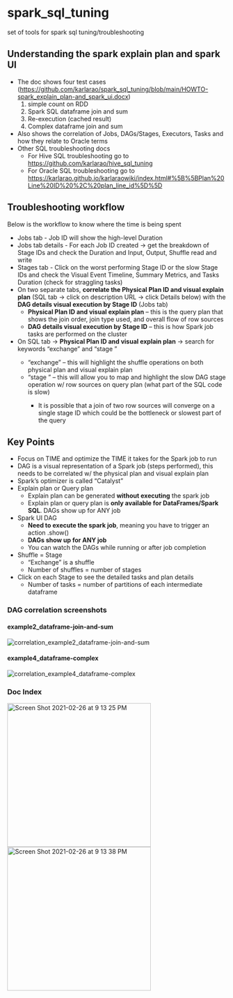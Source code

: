 # spark_sql_tuning
set of tools for spark sql tuning/troubleshooting


## Understanding the spark explain plan and spark UI
* The doc shows four test cases (https://github.com/karlarao/spark_sql_tuning/blob/main/HOWTO-spark_explain_plan-and_spark_ui.docx)
    1) simple count on RDD 
    2) Spark SQL dataframe join and sum
    3) Re-execution (cached result)
    4) Complex dataframe join and sum
* Also shows the correlation of Jobs, DAGs/Stages, Executors, Tasks and how they relate to Oracle terms
* Other SQL troubleshooting docs
    * For Hive SQL troubleshooting go to https://github.com/karlarao/hive_sql_tuning
    * For Oracle SQL troubleshooting go to https://karlarao.github.io/karlaraowiki/index.html#%5B%5BPlan%20Line%20ID%20%2C%20plan_line_id%5D%5D



## Troubleshooting workflow

Below is the workflow to know where the time is being spent
* Jobs tab - Job ID will show the high-level Duration 
* Jobs tab details - For each Job ID created -> get the breakdown of Stage IDs and check the Duration and Input, Output, Shuffle read and write
* Stages tab - Click on the worst performing Stage ID or the slow Stage IDs and check the Visual Event Timeline, Summary Metrics, and Tasks Duration (check for straggling tasks)
* On two separate tabs, **correlate the Physical Plan ID and visual explain plan** (SQL tab -> click on description URL -> click Details below) with the **DAG details visual execution by Stage ID** (Jobs tab)
    * **Physical Plan ID and visual explain plan** – this is the query plan that shows the join order, join type used, and overall flow of row sources
    * **DAG details visual execution by Stage ID** – this is how Spark job tasks are performed on the cluster 
* On SQL tab -> **Physical Plan ID and visual explain plan** -> search for keywords “exchange” and “stage <ID of interest>” 
    * “exchange” – this will highlight the shuffle operations on both physical plan and visual explain plan
    * “stage <ID of interest>” – this will allow you to map and highlight the slow DAG stage operation w/ row sources on query plan (what part of the SQL code is slow)
        * It is possible that a join of two row sources will converge on a single stage ID which could be the bottleneck or slowest part of the query


## Key Points
* Focus on TIME and optimize the TIME it takes for the Spark job to run 
* DAG is a visual representation of a Spark job (steps performed), this needs to be correlated w/ the physical plan and visual explain plan
* Spark’s optimizer is called “Catalyst”
* Explain plan or Query plan 
    * Explain plan can be generated **without executing** the spark job
    * Explain plan or query plan is **only available for DataFrames/Spark SQL**. DAGs show up for ANY job
* Spark UI DAG
    * **Need to execute the spark job**, meaning you have to trigger an action .show()  
    * **DAGs show up for ANY job**
    * You can watch the DAGs while running or after job completion
* Shuffle = Stage
    * “Exchange” is a shuffle 
    * Number of shuffles = number of stages
* Click on each Stage to see the detailed tasks and plan details 
    * Number of tasks = number of partitions of each intermediate dataframe 





### DAG correlation screenshots

#### example2_dataframe-join-and-sum
![correlation_example2_dataframe-join-and-sum](https://user-images.githubusercontent.com/3683046/109373145-362a8980-787b-11eb-9ea8-3810eea97d5b.png)

#### example4_dataframe-complex
![correlation_example4_dataframe-complex](https://user-images.githubusercontent.com/3683046/109373146-36c32000-787b-11eb-8268-06861cb01867.png)



### Doc Index
<img width="330" alt="Screen Shot 2021-02-26 at 9 13 25 PM" src="https://user-images.githubusercontent.com/3683046/109372472-bfd85800-7877-11eb-817f-5f6a8dd1b419.png">
<img width="330" alt="Screen Shot 2021-02-26 at 9 13 38 PM" src="https://user-images.githubusercontent.com/3683046/109372470-bea72b00-7877-11eb-8fd8-633aec24a6fc.png">


